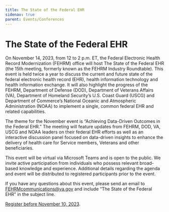 ```yaml
---
title: The State of the Federal EHR
sidenav: true
parent: Events/Conferences
---
```

# The State of the Federal EHR

On November 14, 2023, from 12 to 2 p.m. ET, the Federal Electronic Health Record Modernization (FEHRM) office will host The State of the Federal EHR (the 15th meeting, formerly known as the FEHRM Industry Roundtable). This event is held twice a year to discuss the current and future state of the federal electronic health record (EHR), health information technology and health information exchange. It will also highlight the progress of the FEHRM, Department of Defense (DOD), Department of Veterans Affairs (VA), Department of Homeland Security’s U.S. Coast Guard (USCG) and Department of Commerce’s National Oceanic and Atmospheric Administration (NOAA) to implement a single, common federal EHR and related capabilities.

The theme for the November event is “Achieving Data-Driven Outcomes in the Federal EHR.” The meeting will feature updates from FEHRM, DOD, VA, USCG and NOAA leaders on their federal EHR efforts as well as an interactive discussion panel focused on data-driven insights to enhance the delivery of health care for Service members, Veterans and other beneficiaries.

This event will be virtual via Microsoft Teams and is open to the public. We invite active participation from individuals who possess relevant broad-based knowledge and experience. Additional details regarding the agenda and event will be distributed to registered participants prior to the event.

If you have any questions about this event, please send an email to FEHRMcommunications@va.gov and include “The State of the Federal EHR” in the subject line.

[Register before November 10, 2023](https://touchpoints.app.cloud.gov/touchpoints/b50e90fc/submit).
